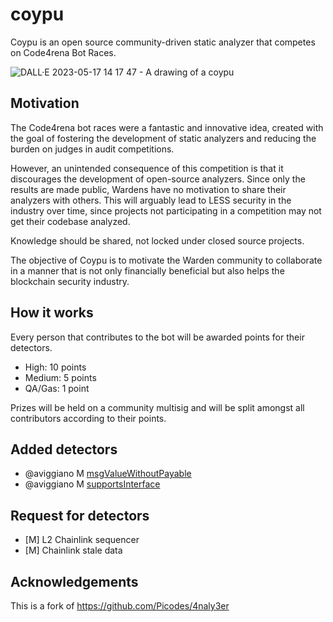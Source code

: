 # coypu

Coypu is an open source community-driven static analyzer that competes on Code4rena Bot Races. 

![DALL·E 2023-05-17 14 17 47 - A drawing of a coypu](https://github.com/aviggiano/coypu/assets/3029017/04206f5f-dcf3-4889-85ef-4053977f06fe|width=100px)

## Motivation

The Code4rena bot races were a fantastic and innovative idea, created with the goal of fostering the development of static analyzers and reducing the burden on judges in audit competitions.

However, an unintended consequence of this competition is that it discourages the development of open-source analyzers. Since only the results are made public, Wardens have no motivation to share their analyzers with others. This will arguably lead to LESS security in the industry over time, since projects not participating in a competition may not get their codebase analyzed.

Knowledge should be shared, not locked under closed source projects.

The objective of Coypu is to motivate the Warden community to collaborate in a manner that is not only financially beneficial but also helps the blockchain security industry.

## How it works

Every person that contributes to the bot will be awarded points for their detectors.

- High: 10 points
- Medium: 5 points
- QA/Gas: 1 point

Prizes will be held on a community multisig and will be split amongst all contributors according to their points.

## Added detectors

- @aviggiano M [msgValueWithoutPayable](https://github.com/aviggiano/coypu/blob/main/src/issues/M/msgValueWithoutPayable.ts)
- @aviggiano M [supportsInterface](https://github.com/aviggiano/coypu/blob/main/src/issues/M/supportsInterface.ts)

## Request for detectors

- [M] L2 Chainlink sequencer
- [M] Chainlink stale data

## Acknowledgements

This is a fork of https://github.com/Picodes/4naly3er

